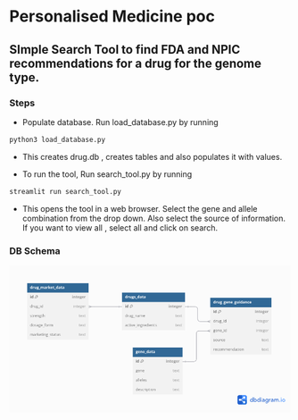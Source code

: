 # Personalised Medicine poc

## SImple Search Tool to find FDA and NPIC recommendations for a drug for the genome type.


### Steps
- Populate database. Run load_database.py by running
```sh
python3 load_database.py
```
- This creates drug.db , creates tables and also populates it with values.

- To run the tool, Run search_tool.py by running
```sh
streamlit run search_tool.py
```
- This opens the tool in a web browser. Select the gene and allele combination from the drop down. Also select the source of information. If you want to view all , select all and click on search.


### DB Schema

![image info](./db_schema.png)